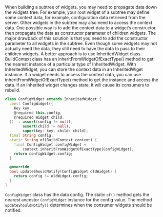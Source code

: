 When building a subtree of widgets, you may need to propagate data down
the widgets tree. For example, your root widget of a subtree may define
some context data, for example, configuration data retrieved from the
server. Other widgets in the subtree may also need to access the context data. One possible way is to add the context data to a widget’s constructor,
then propagate the data as constructor parameter of children widgets. The
major drawback of this solution is that you need to add the constructor
parameter to all widgets in the subtree. Even though some widgets may
not actually need the data, they still need to have the data to pass to their
children widgets.
A better approach is to use InheritedWidget class. BuildContext
class has an inheritFromWidgetOfExactType() method to get the
nearest instance of a particular type of InheritedWidget. With
InheritedWidget, you can store the context data in an InheritedWiget
instance. If a widget needs to access the context data, you can use
inheritFromWidgetOfExactType() method to get the instance and access
the data. If an inherited widget changes state, it will cause its consumers to
rebuild.

```dart
class ConfigWidget extends InheritedWidget {
  const ConfigWidget({
    Key key,
    @required this.config,
    @required Widget child,
  })  : assert(config != null),
        assert(child != null),
        super(key: key, child: child);
  final String config;
  static String of(BuildContext context) {
    final ConfigWidget configWidget =
        context.inheritFromWidgetOfExactType(ConfigWidget);
    return configWidget.config;
  }

  @override
  bool updateShouldNotify(ConfigWidget oldWidget) {
    return config != oldWidget.config;
  }
}
```
`ConfigWidget` class has the data config. The static
`of()` method gets the nearest ancestor `ConfigWidget` instance for the
config value. The method `updateShouldNotify()` determines when the
consumer widgets should be notified.
